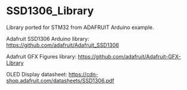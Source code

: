 # SSD1306_Library
Library ported for STM32 from ADAFRUIT Arduino example.

Adafruit SSD1306 Arduino library: https://github.com/adafruit/Adafruit_SSD1306

Adafruit GFX Figures library: https://github.com/adafruit/Adafruit-GFX-Library

OLED Display datasheet: https://cdn-shop.adafruit.com/datasheets/SSD1306.pdf
